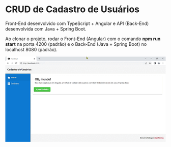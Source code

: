# CRUD de Cadastro de Usuários

Front-End desenvolvido com TypeScript + Angular e API (Back-End) desenvolvida com Java + Spring Boot.

Ao clonar o projeto, rodar o Front-End (Angular) com o comando **npm run start** na porta 4200 (padrão) e o Back-End (Java + Spring Boot) no localhost 8080 (padrão).

<img src="https://github.com/AlanZF/crud-spring-angular/blob/main/video.gif"/>
